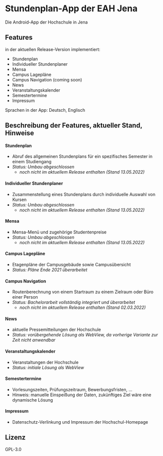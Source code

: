 # Stundenplan-App der EAH Jena
Die Android-App der Hochschule in Jena


## Features
in der aktuellen Release-Version implementiert:
- Stundenplan
- Individueller Stundenplaner
- Mensa
- Campus Lagepläne
- Campus Navigation (coming soon)
- News
- Veranstaltungskalender
- Semestertermine
- Impressum

Sprachen in der App: Deutsch, Englisch
 
## Beschreibung der Features, aktueller Stand, Hinweise
#### Stundenplan 
  - Abruf des allgemeinen Stundenplans für ein spezifisches Semester in einem Studiengang 
  - *Status: Umbau abgeschlossen*
      - *noch nicht im aktuellem Release enthalten (Stand 13.05.2022)*
#### Individueller Stundenplaner
  - Zusammenstellung eines Stundenplans durch individuelle Auswahl von Kursen
  - *Status: Umbau abgeschlossen*
      - *noch nicht im aktuellem Release enthalten (Stand 13.05.2022)*
#### Mensa
  - Mensa-Menü und zugehörige Studentenpreise
  - *Status: Umbau abgeschlossen*
      - *noch nicht im aktuellem Release enthalten (Stand 13.05.2022)*
#### Campus Lagepläne
  - Etagenpläne der Campusgebäude sowie Campusübersicht
  - *Status: Pläne Ende 2021 überarbeitet*
#### Campus Navigation
  - Routenberechnung von einem Startraum zu einem Zielraum oder Büro einer Person
  - *Status: Bachelorarbeit vollständig integriert und überarbeitet*
    - *noch nicht im aktuellem Release enthalten (Stand 02.03.2022)*
#### News
  - aktuelle Pressemitteilungen der Hochschule
  - *Status: vorübergehende Lösung als WebView, da vorherige Variante zur Zeit nicht anwendbar*
#### Veranstaltungskalender
  - Veranstaltungen der Hochschule
  - *Status: initiale Lösung als WebView*
#### Semestertermine
  - Vorlesungszeiten, Prüfungszeitraum, Bewerbungsfristen, ...
  - Hinweis: manuelle Einspeißung der Daten, zukünftiges Ziel wäre eine dynamische Lösung
#### Impressum
  - Datenschutz-Verlinkung und Impressum der Hochschul-Homepage

## Lizenz
GPL-3.0


